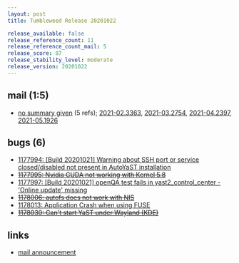 ```yaml
---
layout: post
title: Tumbleweed Release 20201022

release_available: false
release_reference_count: 11
release_reference_count_mail: 5
release_score: 87
release_stability_level: moderate
release_version: 20201022
---
```


## mail (1:5)

- [no summary given](https://github.com/boombatower/tumbleweed-review/issues/10) (5 refs); [2021-02.3363](https://github.com/boombatower/tumbleweed-review/issues/10), [2021-03.2754](https://github.com/boombatower/tumbleweed-review/issues/10), [2021-04.2397](https://github.com/boombatower/tumbleweed-review/issues/10), [2021-05.1926](https://github.com/boombatower/tumbleweed-review/issues/10)

## bugs (6)

<!--more-->

- [1177994: \[Build 20201021\] Warning about SSH port or service closed/disabled not present in AutoYaST installation](https://bugzilla.opensuse.org/show_bug.cgi?id=1177994)
- ~~[1177995: Nvidia CUDA not working with Kernel 5.8](https://bugzilla.opensuse.org/show_bug.cgi?id=1177995)~~
- [1177997: \[Build 20201021\] openQA test fails in yast2_control_center - 'Online update' missing](https://bugzilla.opensuse.org/show_bug.cgi?id=1177997)
- ~~[1178006: autofs does not work with NIS](https://bugzilla.opensuse.org/show_bug.cgi?id=1178006)~~
- [1178013: Application Crash when using FUSE](https://bugzilla.opensuse.org/show_bug.cgi?id=1178013)
- ~~[1178030: Can't start YaST under Wayland (KDE)](https://bugzilla.opensuse.org/show_bug.cgi?id=1178030)~~



## links

- [mail announcement](https://github.com/boombatower/tumbleweed-review/issues/10)

